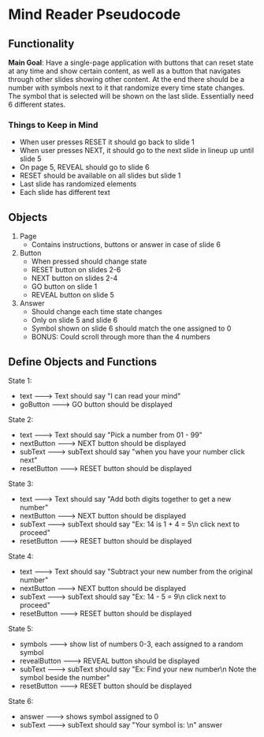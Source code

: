 # Mind Reader Pseudocode
## Functionality
**Main Goal**: Have a single-page application with buttons that can reset state at any time and show certain content, as well as a button that navigates through other slides showing other content. At the end there should be a number with symbols next to it that randomize every time state changes. The symbol that is selected will be shown on the last slide. Essentially need 6 different states.

### Things to Keep in Mind
- When user presses RESET it should go back to slide 1
- When user presses NEXT, it should go to the next slide in lineup up until slide 5
- On page 5, REVEAL should go to slide 6
- RESET should be available on all slides but slide 1
- Last slide has randomized elements
- Each slide has different text

## Objects
1. Page
    - Contains instructions, buttons or answer in case of slide 6
2. Button
    - When pressed should change state
    - RESET button on slides 2-6
    - NEXT button on slides 2-4
    - GO button on slide 1
    - REVEAL button on slide 5
3. Answer
    - Should change each time state changes
    - Only on slide 5 and slide 6
    - Symbol shown on slide 6 should match the one assigned to 0
    - BONUS: Could scroll through more than the 4 numbers
 

## Define Objects and Functions
State 1: 
- text ---> Text should say "I can read your mind"
- goButton ---> GO button should be displayed

State 2:
- text ---> Text should say "Pick a number from 01 - 99"
- nextButton ---> NEXT button should be displayed
- subText ---> subText should say "when you have your number click next"
- resetButton ---> RESET button should be displayed

State 3:
- text ---> Text should say "Add both digits together to get a new number"
- nextButton ---> NEXT button should be displayed
- subText ---> subText should say "Ex: 14 is 1 + 4 = 5\n click next to proceed"
- resetButton ---> RESET button should be displayed

State 4:
- text ---> Text should say "Subtract your new number from the original number"
- nextButton ---> NEXT button should be displayed
- subText ---> subText should say "Ex: 14 - 5 = 9\n click next to proceed"
- resetButton ---> RESET button should be displayed

State 5:
- symbols ---> show list of numbers 0-3, each assigned to a random symbol
- revealButton ---> REVEAL button should be displayed
- subText ---> subText should say "Ex: Find your new number\n Note the symbol beside the number"
- resetButton ---> RESET button should be displayed

State 6:
- answer ---> shows symbol assigned to 0
- subText ---> subText should say "Your symbol is: \n" answer
